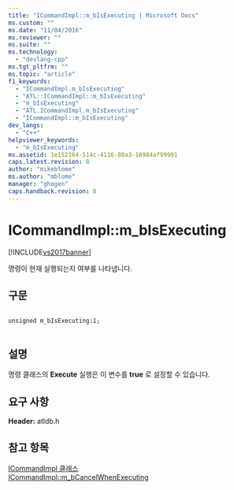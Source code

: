 ```yaml
---
title: "ICommandImpl::m_bIsExecuting | Microsoft Docs"
ms.custom: ""
ms.date: "11/04/2016"
ms.reviewer: ""
ms.suite: ""
ms.technology: 
  - "devlang-cpp"
ms.tgt_pltfrm: ""
ms.topic: "article"
f1_keywords: 
  - "ICommandImpl.m_bIsExecuting"
  - "ATL::ICommandImpl::m_bIsExecuting"
  - "m_bIsExecuting"
  - "ATL.ICommandImpl.m_bIsExecuting"
  - "ICommandImpl::m_bIsExecuting"
dev_langs: 
  - "C++"
helpviewer_keywords: 
  - "m_bIsExecuting"
ms.assetid: 1e152164-514c-4116-88a3-16984af99991
caps.latest.revision: 8
author: "mikeblome"
ms.author: "mblome"
manager: "ghogen"
caps.handback.revision: 8
---
```

# ICommandImpl::m_bIsExecuting
[!INCLUDE[vs2017banner](../../assembler/inline/includes/vs2017banner.md)]

명령이 현재 실행되는지 여부를 나타냅니다.  
  
## 구문  
  
```  
  
unsigned m_bIsExecuting:1;  
  
```  
  
## 설명  
 명령 클래스의 **Execute** 실행은 이 변수를 **true** 로 설정할 수 있습니다.  
  
## 요구 사항  
 **Header:** atldb.h  
  
## 참고 항목  
 [ICommandImpl 클래스](../../data/oledb/icommandimpl-class.md)   
 [ICommandImpl::m\_bCancelWhenExecuting](../../data/oledb/icommandimpl-m-bcancelwhenexecuting.md)